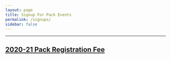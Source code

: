 ```yaml
---
layout: page
title: Signup For Pack Events
permalink: /signups/
sidebar: false
---
```



************

## [2020-21 Pack Registration Fee](https://2019-2020-registration-copy-14277.cheddarup.com)

